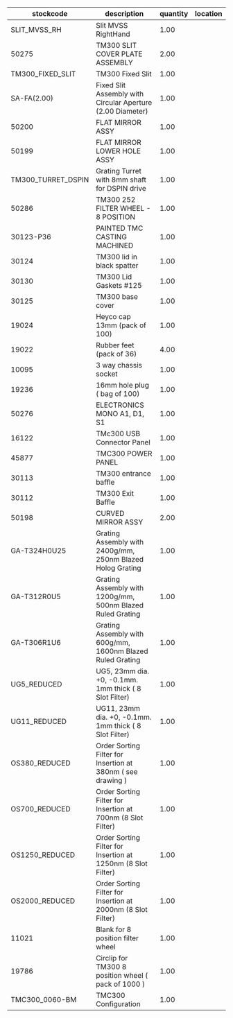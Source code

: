 |stockcode|description|quantity|location|
|---------|-----------|--------|--------|
|SLIT_MVSS_RH|Slit MVSS RightHand|1.00||
|50275|TM300 SLIT COVER PLATE ASSEMBLY|2.00||
|TM300_FIXED_SLIT|TM300 Fixed Slit|1.00||
|SA-FA(2.00)|Fixed Slit Assembly with Circular Aperture (2.00 Diameter)|1.00||
|50200|FLAT MIRROR ASSY|1.00||
|50199|FLAT MIRROR LOWER HOLE ASSY|1.00||
|TM300_TURRET_DSPIN|Grating Turret with 8mm shaft for DSPIN drive|1.00||
|50286|TM300 252 FILTER WHEEL - 8 POSITION|1.00||
|30123-P36|PAINTED TMC CASTING MACHINED|1.00||
|30124|TM300 lid in black spatter|1.00||
|30130|TM300 Lid Gaskets #125|1.00||
|30125|TM300 base cover|1.00||
|19024|Heyco cap 13mm (pack of 100)|1.00||
|19022|Rubber feet (pack of 36)|4.00||
|10095|3 way chassis socket|1.00||
|19236|16mm hole plug  ( bag of 100)|1.00||
|50276|ELECTRONICS MONO A1, D1, S1|1.00||
|16122|TMc300 USB Connector Panel|1.00||
|45877|TMC300 POWER PANEL|1.00||
|30113|TM300 entrance baffle|1.00||
|30112|TM300 Exit Baffle|1.00||
|50198|CURVED MIRROR ASSY|2.00||
|GA-T324H0U25|Grating Assembly with 2400g/mm, 250nm Blazed Holog Grating|1.00||
|GA-T312R0U5|Grating Assembly with 1200g/mm, 500nm Blazed Ruled Grating|1.00||
|GA-T306R1U6|Grating Assembly with 600g/mm, 1600nm Blazed Ruled Grating|1.00||
|UG5_REDUCED|UG5, 23mm dia. +0, -0.1mm. 1mm thick ( 8 Slot Filter)|1.00||
|UG11_REDUCED|UG11, 23mm dia. +0, -0.1mm. 1mm thick ( 8 Slot Filter)|1.00||
|OS380_REDUCED|Order Sorting Filter for Insertion at 380nm ( see drawing )|1.00||
|OS700_REDUCED|Order Sorting Filter for Insertion at 700nm (8 Slot Filter)|1.00||
|OS1250_REDUCED|Order Sorting Filter for Insertion at 1250nm (8 Slot Filter)|1.00||
|OS2000_REDUCED|Order Sorting Filter for Insertion at 2000nm (8 Slot Filter)|1.00||
|11021|Blank for 8 position filter wheel|1.00||
|19786|Circlip for TM300 8 position wheel ( pack of 1000 )|1.00||
|TMC300_0060-BM|TMC300 Configuration|1.00||
